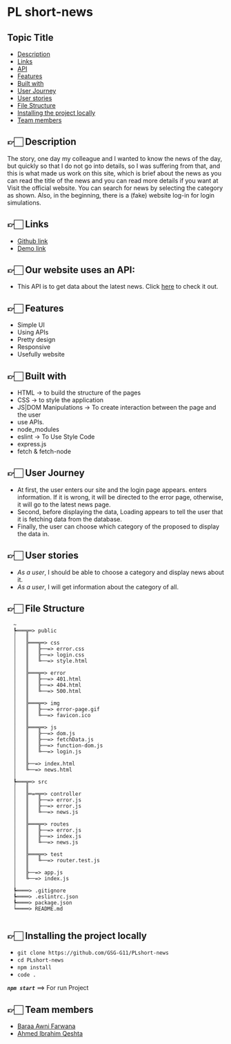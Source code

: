 # PL short-news

## Topic Title

- [Description](#desc)
- [Links](#links)
- [API](#API)
- [Features](#features)
- [Built with](#built)
- [User Journey](#Journey)
- [User stories](#stories)
- [File Structure](#file-structure)
- [Installing the project locally](#install)
- [Team members](#team)

## 👉🏻 **Description** <span id='desc'></span>

The story, one day my colleague and I wanted to know the news of the day, but quickly so that I do not go into details, so I was suffering from that, and this is what made us work on this site, which is brief about the news as you can read the title of the news and you can read more details if you want at Visit the official website. You can search for news by selecting the category as shown.
Also, in the beginning, there is a (fake) website log-in for login simulations.

## 👉🏻 **Links** <span id='links'></span>

- [Github link](https://github.com/GSG-G11/PLshort-news)
- [Demo link](https://pl-short-news.herokuapp.com/)

## 👉🏻 **Our website uses an API:** <span id='API'></span>

- This API is to get data about the latest news. Click [here](https://github.com/cyberboysumanjay/Inshorts-News-API) to check it out.

## 👉🏻 **Features** <span id='features'></span>

- Simple UI
- Using APIs
- Pretty design
- Responsive
- Usefully website

## 👉🏻 **Built with** <span id='built'></span>

- HTML → to build the structure of the pages
- CSS → to style the application
- JS|DOM Manipulations → To create interaction between the page and the user
- use APIs.
- node_modules
- eslint → To Use Style Code
- express.js
- fetch & fetch-node

## 👉🏻 **User Journey** <span id='Journey'></span>

- At first, the user enters our site and the login page appears. enters information. If it is wrong, it will be directed to the error page, otherwise, it will go to the latest news page.
- Second, before displaying the data, Loading appears to tell the user that it is fetching data from the database.
- Finally, the user can choose which category of the proposed to display the data in.

## 👉🏻 **User stories** <span id='stories'></span>

- _As a user_, I should be able to choose a category and display news about it.
- _As a user_, I will get information about the category of all.

## 👉🏻 **File Structure** <span id='file-structure'></span>

```
  ~
  ┡═══╦═> public
  │   ║
  │   ╠═══╦═> css
  │   ║   ╠──=> error.css
  │   ║   ╠──=> login.css
  │   ║   ╚──=> style.html
  │   ║
  │   ╠═══╦═> error
  │   ║   ╠──=> 401.html
  │   ║   ╠──=> 404.html
  │   ║   ╚──=> 500.html
  │   ║
  │   ╠═══╦═> img
  │   ║   ╠──=> error-page.gif
  │   ║   ╚──=> favicon.ico
  │   ║
  │   ╠═══╦═> js
  │   ║   ╠──=> dom.js
  │   ║   ╠──=> fetchData.js
  │   ║   ╠──=> function-dom.js
  │   ║   ╚──=> login.js
  │   ║
  │   ╠──=> index.html
  │   ╚──=> news.html
  │
  ┡═══╦═> src
  │   ║
  │   ╠═=═╦═> controller
  │   ║   ╠──=> error.js
  │   ║   ╠──=> error.js
  │   ║   ╚──=> news.js
  │   ║
  │   ╠═══╦═> routes
  │   ║   ╠──=> error.js
  │   ║   ╠──=> index.js
  │   ║   ╚──=> news.js
  │   ║
  │   ╠═══╦═> test
  │   ║   ╚──=> router.test.js
  │   ║
  │   ╠──=> app.js
  │   ╚──=> index.js
  │
  ┡════> .gitignore
  ┡════> .eslintrc.json
  ┡════> package.json
  ╘════> README.md


```

## 👉🏻 **Installing the project locally** <span id='install'></span>

- `git clone https://github.com/GSG-G11/PLshort-news`
- `cd PLshort-news`
- `npm install`
- `code .`

**_`npm start`_** ==> For run Project

## 👉🏻 **Team members** <span id='team'></span>

- [Baraa Awni Farwana](https://github.com/braaAwni)
- [Ahmed Ibrahim Qeshta](https://github.com/AhmedQeshta)

